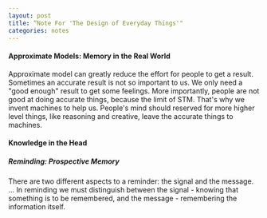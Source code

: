 ```yaml
---
layout: post
title: “Note For 'The Design of Everyday Things'"
categories: notes
---	
```


#### Approximate Models: Memory in the Real World ####

Approximate model can greatly reduce the effort for people to get a result. Sometimes an accurate result is not so important to us. We only need a "good enough" result to get some feelings. More importantly, people are not good at doing accurate things, because the limit of STM. That's why we invent machines to help us. People's mind should reserved for more higher level things, like reasoning and creative, leave the accurate things to machines.

#### Knowledge in the Head
##### Reminding: Prospective Memory
There are two different aspects to a reminder: the signal and the message.  ... In reminding we must distinguish between the signal - knowing that something is to be remembered, and the message - remembering the information itself. 